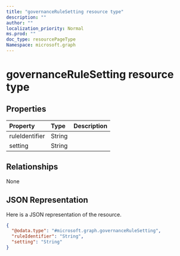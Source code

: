 ```yaml
---
title: "governanceRuleSetting resource type"
description: ""
author: ""
localization_priority: Normal
ms.prod: ""
doc_type: resourcePageType
Namespace: microsoft.graph
---
```



# governanceRuleSetting resource type



## Properties
|Property|Type|Description|
|:---|:---|:---|
|ruleIdentifier|String||
|setting|String||

## Relationships
None

## JSON Representation
Here is a JSON representation of the resource.
<!-- {
  "blockType": "resource",
  "@odata.type": "microsoft.graph.governanceRuleSetting"
}
-->
``` json
{
  "@odata.type": "#microsoft.graph.governanceRuleSetting",
  "ruleIdentifier": "String",
  "setting": "String"
}
```

